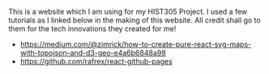 This is a website which I am using for my HIST305 Project. I used a few tutorials as I linked below in the making of this website. All credit shall go to them for the tech innovations they created for me!

* https://medium.com/@zimrick/how-to-create-pure-react-svg-maps-with-topojson-and-d3-geo-e4a6b6848a98
* https://github.com/rafrex/react-github-pages
